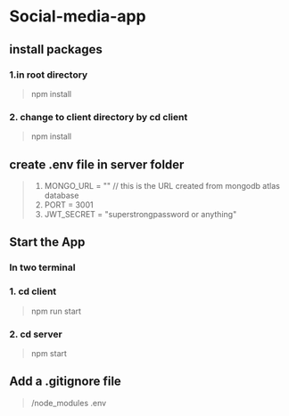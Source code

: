 # Social-media-app

## install packages
### 1.in root directory 
> npm install 
### 2. change to client directory by cd client
> npm install

## create .env file in server folder
>1. MONGO_URL = "" // this is the URL created from mongodb atlas database
>2. PORT = 3001
>3. JWT_SECRET = "superstrongpassword or anything"

## Start the App
### In two terminal
### 1. cd client
>npm run start
### 2. cd server
>npm start

## Add a .gitignore file
> /node_modules
> .env
